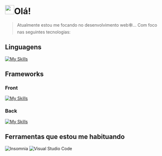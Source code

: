 # <img src="https://raw.githubusercontent.com/AndrewIzaki/gif_Testing/main/XiPu.gif" width="30px">Olá! 

> Atualmente estou me focando no desenvolvimento web🕸️... Com foco nas seguintes tecnologias:
## Linguagens
  [![My Skills](https://skillicons.dev/icons?i=js,cs)](https://skillicons.dev)
## Frameworks
### Front
  [![My Skills](https://skillicons.dev/icons?i=vue)](https://skillicons.dev)
### Back
  [![My Skills](https://skillicons.dev/icons?i=dotnet)](https://skillicons.dev)
## Ferramentas que estou me habituando
  ![Insomnia](https://img.shields.io/badge/Insomnia-black?style=for-the-badge&logo=insomnia&logoColor=5849BE) ![Visual Studio Code](https://img.shields.io/badge/Visual%20Studio%20Code-0078d7.svg?style=for-the-badge&logo=visual-studio-code&logoColor=white)




<!--
**AndrewIzaki/AndrewIzaki** is a ✨ _special_ ✨ repository because its `README.md` (this file) appears on your GitHub profile.

Here are some ideas to get you started:

- 🔭 I’m currently working on ...
- 🌱 I’m currently learning ...
- 👯 I’m looking to collaborate on ...
- 🤔 I’m looking for help with ...
- 💬 Ask me about ...
- 📫 How to reach me: ...
- 😄 Pronouns: ...
- ⚡ Fun fact: ...
-->
